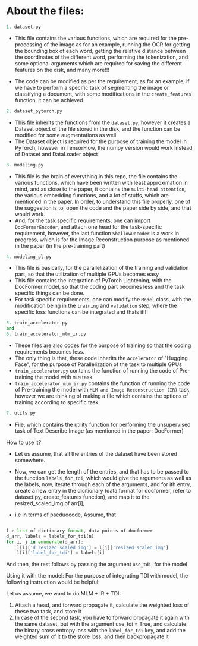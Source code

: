 # About the files:


```python
1. dataset.py
```
* This file contains the various functions, which are required for the pre-processing of the image as for an example, running the OCR for getting the bounding box of each word, getting the relative distance between the coordinates of the different word, performing the tokenization, and some optional arguments which are required for saving the different features on the disk, and many more!!!


* The code can be modified as per the requirement, as for an example, if we have to perform a specific task of segmenting the image or classifying a document, with some modifications in the ```create_features``` function, it can be achieved.

```python
2. dataset_pytorch.py
```
* This file inherits the functions from the ```dataset.py```, however it creates a Dataset object of the file stored in the disk, and the function can be modified for some augmentations as well
* The Dataset object is required for the purpose of training the model in PyTorch, however in TensorFlow, the numpy version would work instead of Dataset and DataLoader object

```python
3. modeling.py
```
* This file is the brain of everything in this repo, the file contains the various functions, which have been written with least approximation in mind, and as close to the paper, it contains the ```multi-head attention```, the various embedding functions, and a lot of stuffs, which are mentioned in the paper. In order, to understand this file properly, one of the suggestion is to, open the code and the paper side by side, and that would work.
* And, for the task specific requirements, one can import ```DocFormerEncoder```, and attach one head for the task-specific requirement, however, the last function ```ShallowDecoder``` is a work in progress, which is for the Image Reconstruction purpose as mentioned in the paper (in the pre-training part)

```python
4. modeling_pl.py
```
* This file is basically, for the parallelization of the training and validation part, so that the utilization of multiple GPUs becomes easy
* This file contains the integration of PyTorch Lightening, with the DocFormer model, so that the coding part becomes less and the task specific things can be done.
* For task specific requirements, one can modify the ```Model``` class, with the modification being in the ```training``` and ```validation``` step, where the specific loss functions can be integrated and thats it!!!


```python
5. train_accelerator.py
and 
6. train_accelerator_mlm_ir.py
```
* These files are also codes for the purpose of training so that the coding requirements becomes less.
* The only thing is that, these code inherits the ```Accelerator``` of "Hugging Face", for the purpose of Parallelization of the task to multiple GPUs
* ```train_accelerator.py``` contains the function of running the code of Pre-training the model with ```MLM``` task
* ```train_accelerator_mlm_ir.py``` contains the function of running the code of Pre-training the model with ```MLM and Image Reconstruction (IR)``` task, however we are thinking of making a file which contains the options of training according to specific task



```python
7. utils.py
```

* File, which contains the utility function for performing the unsupervised task of Text Describe Image (as mentioned in the paper: DocFormer)

How to use it?
* Let us assume, that all the entries of the dataset have been stored somewhere.
* Now, we can get the length of the entries, and that has to be passed to the function ```labels_for_tdi```, which would give the arguments as well as the labels, now, iterate through each of the arguments, and for ith entry, create a new entry in the dicitionary (data format for docformer, refer to dataset.py, create_features function), and map it to the resized_scaled_img of arr[i], 

* i.e in terms of pseduocode,
Assume, that  
```python

l-> list of dictionary format, data points of docformer
d_arr, labels = labels_for_tdi(n)
for i, j in enumerate(d_arr):
    l[i]['d_resized_scaled_img'] = l[j]['resized_scaled_img']
    l[i]['label_for_tdi'] = labels[i]
```

And then, the rest follows by passing the argument `use_tdi`, for the model

Using it with the model:
For the purpose of integrating TDI with model, the following instruction would be helpful:

Let us assume, we want to do MLM + IR + TDI:

1. Attach a head, and forward propagate it, calculate the weighted loss of these two task, and store it
2. In case of the second task, you have to forward propagate it again with the same dataset, but with the argument use_tdi = True, and calculate the binary cross entropy loss with the `label_for_tdi` key, and add the weighted sum of it to the store loss, and then backpropagate it
